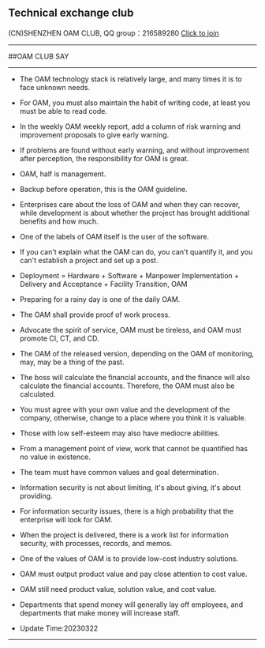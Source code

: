 
## Technical exchange club
(CN)SHENZHEN OAM CLUB, QQ group：216589280 [Click to join](https://jq.qq.com/?_wv=1027&k=tdDtDoUp)

---

##OAM CLUB SAY

---

- The OAM technology stack is relatively large, and many times it is to face unknown needs.


- For OAM, you must also maintain the habit of writing code, at least you must be able to read code.


- In the weekly OAM weekly report, add a column of risk warning and improvement proposals to give early warning.


- If problems are found without early warning, and without improvement after perception, the responsibility for OAM is great.


- OAM, half is management.


- Backup before operation, this is the OAM guideline.


- Enterprises care about the loss of OAM and when they can recover, while development is about whether the project has brought additional benefits and how much.


- One of the labels of OAM itself is the user of the software.


- If you can't explain what the OAM can do, you can't quantify it, and you can't establish a project and set up a post.


- Deployment = Hardware + Software + Manpower Implementation + Delivery and Acceptance + Facility Transition, OAM


- Preparing for a rainy day is one of the daily OAM.


- The OAM shall provide proof of work process.


- Advocate the spirit of service, OAM must be tireless, and OAM must promote CI, CT, and CD.


- The OAM of the released version, depending on the OAM of monitoring, may, may be a thing of the past.


- The boss will calculate the financial accounts, and the finance will also calculate the financial accounts. Therefore, the OAM must also be calculated.


- You must agree with your own value and the development of the company, otherwise, change to a place where you think it is valuable.


- Those with low self-esteem may also have mediocre abilities.


- From a management point of view, work that cannot be quantified has no value in existence.


- The team must have common values and goal determination.


- Information security is not about limiting, it's about giving, it's about providing.


- For information security issues, there is a high probability that the enterprise will look for OAM.


- When the project is delivered, there is a work list for information security, with processes, records, and memos.


- One of the values of OAM is to provide low-cost industry solutions.


- OAM must output product value and pay close attention to cost value.


- OAM still need product value, solution value, and cost value.


- Departments that spend money will generally lay off employees, and departments that make money will increase staff.


- Update Time:20230322

---

<br>